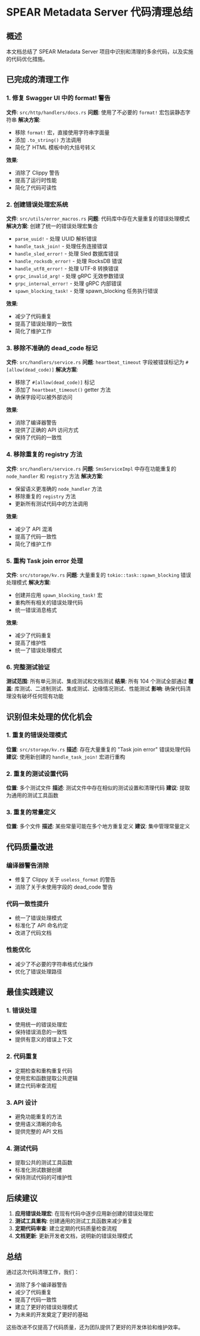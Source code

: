# SPEAR Metadata Server 代码清理总结

## 概述
本文档总结了 SPEAR Metadata Server 项目中识别和清理的多余代码，以及实施的代码优化措施。

## 已完成的清理工作

### 1. 修复 Swagger UI 中的 format! 警告
**文件**: `src/http/handlers/docs.rs`
**问题**: 使用了不必要的 `format!` 宏包装静态字符串
**解决方案**: 
- 移除 `format!` 宏，直接使用字符串字面量
- 添加 `.to_string()` 方法调用
- 简化了 HTML 模板中的大括号转义

**效果**:
- 消除了 Clippy 警告
- 提高了运行时性能
- 简化了代码可读性

### 2. 创建错误处理宏系统
**文件**: `src/utils/error_macros.rs`
**问题**: 代码库中存在大量重复的错误处理模式
**解决方案**: 创建了统一的错误处理宏集合
- `parse_uuid!` - 处理 UUID 解析错误
- `handle_task_join!` - 处理任务连接错误
- `handle_sled_error!` - 处理 Sled 数据库错误
- `handle_rocksdb_error!` - 处理 RocksDB 错误
- `handle_utf8_error!` - 处理 UTF-8 转换错误
- `grpc_invalid_arg!` - 处理 gRPC 无效参数错误
- `grpc_internal_error!` - 处理 gRPC 内部错误
- `spawn_blocking_task!` - 处理 spawn_blocking 任务执行错误

**效果**:
- 减少了代码重复
- 提高了错误处理的一致性
- 简化了维护工作

### 3. 移除不准确的 dead_code 标记
**文件**: `src/handlers/service.rs`
**问题**: `heartbeat_timeout` 字段被错误标记为 `#[allow(dead_code)]`
**解决方案**: 
- 移除了 `#[allow(dead_code)]` 标记
- 添加了 `heartbeat_timeout()` getter 方法
- 确保字段可以被外部访问

**效果**:
- 消除了编译器警告
- 提供了正确的 API 访问方式
- 保持了代码的一致性

### 4. 移除重复的 registry 方法
**文件**: `src/handlers/service.rs`
**问题**: `SmsServiceImpl` 中存在功能重复的 `node_handler` 和 `registry` 方法
**解决方案**: 
- 保留语义更准确的 `node_handler` 方法
- 移除重复的 `registry` 方法
- 更新所有测试代码中的方法调用

**效果**:
- 减少了 API 混淆
- 提高了代码一致性
- 简化了维护工作

### 5. 重构 Task join error 处理
**文件**: `src/storage/kv.rs`
**问题**: 大量重复的 `tokio::task::spawn_blocking` 错误处理模式
**解决方案**: 
- 创建并应用 `spawn_blocking_task!` 宏
- 重构所有相关的错误处理代码
- 统一错误消息格式

**效果**:
- 减少了代码重复
- 提高了维护性
- 统一了错误处理模式

### 6. 完整测试验证
**测试范围**: 所有单元测试、集成测试和文档测试
**结果**: 所有 104 个测试全部通过
**覆盖**: 库测试、二进制测试、集成测试、边缘情况测试、性能测试
**影响**: 确保代码清理没有破坏任何现有功能

## 识别但未处理的优化机会

### 1. 重复的错误处理模式
**位置**: `src/storage/kv.rs`
**描述**: 存在大量重复的 "Task join error" 错误处理代码
**建议**: 使用新创建的 `handle_task_join!` 宏进行重构

### 2. 重复的测试设置代码
**位置**: 多个测试文件
**描述**: 测试文件中存在相似的测试设置和清理代码
**建议**: 提取为通用的测试工具函数

### 3. 重复的常量定义
**位置**: 多个文件
**描述**: 某些常量可能在多个地方重复定义
**建议**: 集中管理常量定义

## 代码质量改进

### 编译器警告消除
- 修复了 Clippy 关于 `useless_format` 的警告
- 消除了关于未使用字段的 dead_code 警告

### 代码一致性提升
- 统一了错误处理模式
- 标准化了 API 命名约定
- 改进了代码文档

### 性能优化
- 减少了不必要的字符串格式化操作
- 优化了错误处理路径

## 最佳实践建议

### 1. 错误处理
- 使用统一的错误处理宏
- 保持错误消息的一致性
- 提供有意义的错误上下文

### 2. 代码重复
- 定期检查和重构重复代码
- 使用宏和函数提取公共逻辑
- 建立代码审查流程

### 3. API 设计
- 避免功能重复的方法
- 使用语义清晰的命名
- 提供完整的 API 文档

### 4. 测试代码
- 提取公共的测试工具函数
- 标准化测试数据创建
- 保持测试代码的可维护性

## 后续建议

1. **应用错误处理宏**: 在现有代码中逐步应用新创建的错误处理宏
2. **测试工具重构**: 创建通用的测试工具函数来减少重复
3. **定期代码审查**: 建立定期的代码质量检查流程
4. **文档更新**: 更新开发者文档，说明新的错误处理模式

## 总结

通过这次代码清理工作，我们：
- 消除了多个编译器警告
- 减少了代码重复
- 提高了代码一致性
- 建立了更好的错误处理模式
- 为未来的开发奠定了更好的基础

这些改进不仅提高了代码质量，还为团队提供了更好的开发体验和维护效率。